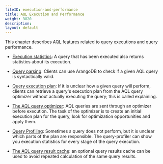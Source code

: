 ```yaml
---
fileID: execution-and-performance
title: AQL Execution and Performance
weight: 3820
description: 
layout: default
---
```

This chapter describes AQL features related to query executions and query performance.

* [Execution statistics](execution-and-performance-query-statistics): A query that has been executed also returns statistics about its execution. 

* [Query parsing](execution-and-performance-parsing-queries): Clients can use ArangoDB to check if a given AQL query is syntactically valid. 

* [Query execution plan](execution-and-performance-explaining-queries): If it is unclear how a given query will perform, clients can retrieve a query's execution plan from the AQL query optimizer without actually executing the query; this is called explaining.

* [The AQL query optimizer](execution-and-performance-optimizer): AQL queries are sent through an optimizer before execution. The task of the optimizer is to create an initial execution plan for the query, look for optimization opportunities and apply them.

* [Query Profiling](execution-and-performance-query-profiler): Sometimes a query does not perform, but it is unclear which 
parts of the plan are responsible. The query-profiler can show you execution statistics for every
stage of the query execution.

* [The AQL query result cache](execution-and-performance-query-cache): an optional query results cache can be used to avoid repeated calculation of the same query results.
